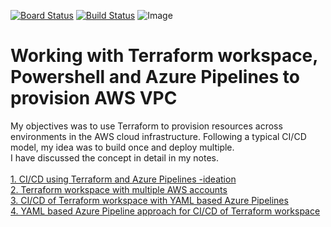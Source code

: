 [![Board Status](https://dev.azure.com/jguzmanr/0ca1415b-b348-4982-b6cf-aeb89e6fd6b1/7fa020df-3c3d-49e6-b4de-8d6bbcdf25d0/_apis/work/boardbadge/a597ede6-2496-41e0-a7bb-7ea29239361d)](https://dev.azure.com/jguzmanr/0ca1415b-b348-4982-b6cf-aeb89e6fd6b1/_boards/board/t/7fa020df-3c3d-49e6-b4de-8d6bbcdf25d0/Microsoft.RequirementCategory)
[![Build Status](https://littlecoding.visualstudio.com/Open-Project/_apis/build/status/kunduso.Working-with-Terraform-workspace-and-AWS?branchName=main)](https://littlecoding.visualstudio.com/Open-Project/_build/latest?definitionId=22&branchName=main)
![Image](https://skdevops.files.wordpress.com/2021/07/44.-image-1.png)
# Working with Terraform workspace, Powershell and Azure Pipelines to provision AWS VPC
My objectives was to use Terraform to provision resources across environments in the AWS cloud infrastructure. Following a typical CI/CD model, my idea was to build once and deploy multiple.
<br/>I have discussed the concept in detail in my notes.
<br/>
<br/>[1. CI/CD using Terraform and Azure Pipelines -ideation](http://skundunotes.com/2021/06/18/ci-cd-using-terraform-and-azure-pipelines-ideation/)
<br/>[2. Terraform workspace with multiple AWS accounts](http://skundunotes.com/2021/06/19/terraform-workspace-with-multiple-aws-accounts/)
<br/>[3. CI/CD of Terraform workspace with YAML based Azure Pipelines](https://skundunotes.com/2021/07/10/ci-cd-of-terraform-workspace-with-yaml-based-azure-pipelines/)
<br />[4. YAML based Azure Pipeline approach for CI/CD of Terraform workspace](http://skundunotes.com/2021/07/18/yaml-based-azure-pipeline-approach-for-ci-cd-of-terraform-workspace/)
